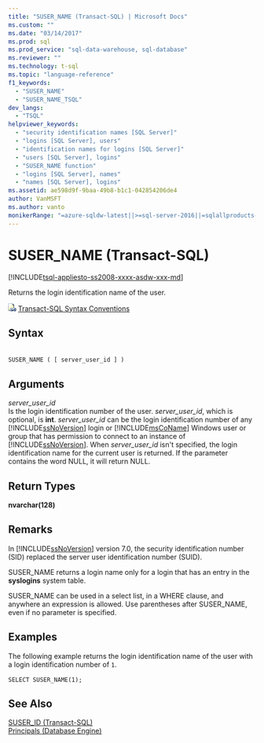 ```yaml
---
title: "SUSER_NAME (Transact-SQL) | Microsoft Docs"
ms.custom: ""
ms.date: "03/14/2017"
ms.prod: sql
ms.prod_service: "sql-data-warehouse, sql-database"
ms.reviewer: ""
ms.technology: t-sql
ms.topic: "language-reference"
f1_keywords: 
  - "SUSER_NAME"
  - "SUSER_NAME_TSQL"
dev_langs: 
  - "TSQL"
helpviewer_keywords: 
  - "security identification names [SQL Server]"
  - "logins [SQL Server], users"
  - "identification names for logins [SQL Server]"
  - "users [SQL Server], logins"
  - "SUSER_NAME function"
  - "logins [SQL Server], names"
  - "names [SQL Server], logins"
ms.assetid: ae598d9f-9baa-49b8-b1c1-042854206de4
author: VanMSFT
ms.author: vanto
monikerRange: "=azure-sqldw-latest||>=sql-server-2016||=sqlallproducts-allversions||>=sql-server-linux-2017||=azuresqldb-mi-current"
---
```

# SUSER_NAME (Transact-SQL)
[!INCLUDE[tsql-appliesto-ss2008-xxxx-asdw-xxx-md](../../includes/tsql-appliesto-ss2008-xxxx-asdw-xxx-md.md)]

Returns the login identification name of the user.  
  
![Topic link icon](../../database-engine/configure-windows/media/topic-link.gif "Topic link icon") [Transact-SQL Syntax Conventions](../../t-sql/language-elements/transact-sql-syntax-conventions-transact-sql.md)  
  
## Syntax  
  
```  
  
SUSER_NAME ( [ server_user_id ] )   
```  
  
## Arguments  
_server\_user\_id_  
Is the login identification number of the user. _server\_user\_id_, which is optional, is **int**. _server\_user\_id_ can be the login identification number of any [!INCLUDE[ssNoVersion](../../includes/ssnoversion-md.md)] login or [!INCLUDE[msCoName](../../includes/msconame-md.md)] Windows user or group that has permission to connect to an instance of [!INCLUDE[ssNoVersion](../../includes/ssnoversion-md.md)]. When _server\_user\_id_ isn't specified, the login identification name for the current user is returned. If the parameter contains the word NULL, it will return NULL.  
  
## Return Types  
**nvarchar(128)**  
  
## Remarks  
In [!INCLUDE[ssNoVersion](../../includes/ssnoversion-md.md)] version 7.0, the security identification number (SID) replaced the server user identification number (SUID).  
  
SUSER_NAME returns a login name only for a login that has an entry in the **syslogins** system table.  
  
SUSER_NAME can be used in a select list, in a WHERE clause, and anywhere an expression is allowed. Use parentheses after SUSER_NAME, even if no parameter is specified.  
  
## Examples  
The following example returns the login identification name of the user with a login identification number of `1`.  
  
```  
SELECT SUSER_NAME(1);  
```  
  
## See Also  
[SUSER_ID &#40;Transact-SQL&#41;](../../t-sql/functions/suser-id-transact-sql.md)   
[Principals &#40;Database Engine&#41;](../../relational-databases/security/authentication-access/principals-database-engine.md)  
  
  
